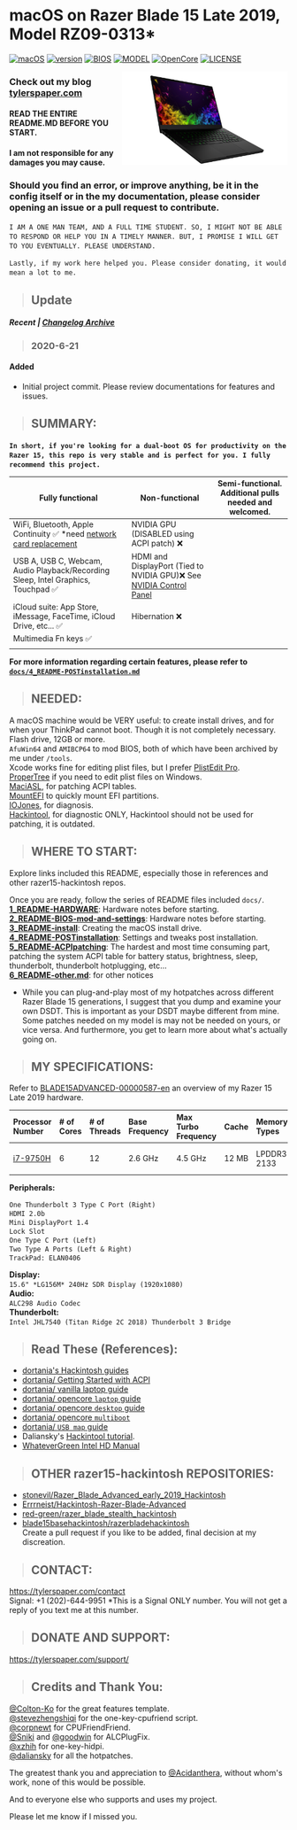 ﻿# macOS on Razer Blade 15 Late 2019, Model RZ09-0313*

[![macOS](https://img.shields.io/badge/macOS-Catalina-yellow.svg)](https://github.com/996icu/996.ICU/blob/master/LICENSE)
[![version](https://img.shields.io/badge/10.15.5-yellow)](https://github.com/996icu/996.ICU/blob/master/LICENSE)
[![BIOS](https://img.shields.io/badge/BIOS-1.03-blue)](https://github.com/996icu/996.ICU/blob/master/LICENSE)
[![MODEL](https://img.shields.io/badge/Model-RZ09_0313*-blue)](https://github.com/996icu/996.ICU/blob/master/LICENSE)
[![OpenCore](https://img.shields.io/badge/OpenCore-0.5.9-green)](https://github.com/996icu/996.ICU/blob/master/LICENSE)
[![LICENSE](https://img.shields.io/badge/license-MIT-green.svg)](https://github.com/996icu/996.ICU/blob/master/LICENSE)

<img align="right" src="https://raw.githubusercontent.com/tylernguyen/razer15-hackintosh/master/docs/assets/img/razer15.png" alt="Critter" width="300">

### Check out my blog [tylerspaper.com](https://tylerspaper.com/)

#### READ THE ENTIRE README.MD BEFORE YOU START.

#### I am not responsible for any damages you may cause.

### Should you find an error, or improve anything, be it in the config itself or in the my documentation, please consider opening an issue or a pull request to contribute.

`I AM A ONE MAN TEAM, AND A FULL TIME STUDENT. SO, I MIGHT NOT BE ABLE TO RESPOND OR HELP YOU IN A TIMELY MANNER. BUT, I PROMISE I WILL GET TO YOU EVENTUALLY. PLEASE UNDERSTAND.`

`Lastly, if my work here helped you. Please consider donating, it would mean a lot to me.`

> ## Update

##### Recent | [Changelog Archive](https://github.com/tylernguyen/razer15-hackintosh/blob/master/docs/CHANGELOG.md)

> ### 2020-6-21

#### Added

- Initial project commit. Please review documentations for features and issues.

> ## SUMMARY:

**`In short, if you're looking for a dual-boot OS for productivity on the Razer 15, this repo is very stable and is perfect for you. I fully recommend this project.`**

| Fully functional                                                                                                                                                    | Non-functional                                                           | Semi-functional. Additional pulls needed and welcomed. |
| ------------------------------------------------------------------------------------------------------------------------------------------------------------------- | ------------------------------------------------------------------------ | ------------------------------------------------------ |
| WiFi, Bluetooth, Apple Continuity ✅ \*need [network card replacement](https://github.com/tylernguyen/razer15-hackintosh/blob/master/docs/1_README-HARDWARE.md) | NVIDIA GPU (DISABLED using ACPI patch) ❌                                |                                                        |
| USB A, USB C, Webcam, Audio Playback/Recording Sleep, Intel Graphics, Touchpad ✅                                                                                   | HDMI and DisplayPort (Tied to NVIDIA GPU)❌ See [NVIDIA Control Panel](https://github.com/tylernguyen/razer15-hackintosh/blob/master/docs/assets/img/nvidia-control-panel.png) |                                                        |
| iCloud suite: App Store, iMessage, FaceTime, iCloud Drive, etc... ✅                                                                                                | Hibernation ❌                                                           |                                                       |
| Multimedia Fn keys ✅                                                                                                                                               |                                                                          |                                                        |
|                                                                                                                                                                     |                                                                          |                                                        |

**For more information regarding certain features, please refer to [`docs/4_README-POSTinstallation.md`](https://github.com/tylernguyen/razer15-hackintosh/blob/master/docs/4_README-POSTinstallation.md)**

> ## NEEDED:

A macOS machine would be VERY useful: to create install drives, and for when your ThinkPad cannot boot. Though it is not completely necessary.  
Flash drive, 12GB or more.  
`AfuWin64` and `AMIBCP64` to mod BIOS, both of which have been archived by me under `/tools`.  
Xcode works fine for editing plist files, but I prefer [PlistEdit Pro](https://www.fatcatsoftware.com/plisteditpro/).  
[ProperTree](https://github.com/corpnewt/ProperTree) if you need to edit plist files on Windows.  
[MaciASL](https://github.com/acidanthera/MaciASL), for patching ACPI tables.  
[MountEFI](https://github.com/corpnewt/MountEFI) to quickly mount EFI partitions.  
[IOJones](https://github.com/acidanthera/IOJones), for diagnosis.  
[Hackintool](https://www.insanelymac.com/forum/topic/335018-hackintool-v286/), for diagnostic ONLY, Hackintool should not be used for patching, it is outdated.

> ## WHERE TO START:

Explore links included this README, especially those in references and other razer15-hackintosh repos.

Once you are ready, follow the series of README files included `docs/`.  
[**1_README-HARDWARE**](https://github.com/tylernguyen/razer15-hackintosh/blob/master/docs/1_README-HARDWARE.md): Hardware notes before starting.  
[**2_README-BIOS-mod-and-settings**](https://github.com/tylernguyen/razer15-hackintosh/blob/master/docs/2_README-BIOS-mod-and-settings.md): Hardware notes before starting.  
[**3_README-install**](https://github.com/tylernguyen/razer15-hackintosh/blob/master/docs/3_README-install.md): Creating the macOS install drive.  
[**4_README-POSTinstallation**](https://github.com/tylernguyen/razer15-hackintosh/blob/master/docs/4_README-POSTinstallation.md): Settings and tweaks post installation.  
[**5_README-ACPIpatching**](https://github.com/tylernguyen/razer15-hackintosh/blob/master/docs/5_README-ACPIpatching.md): The hardest and most time consuming part, patching the system ACPI table for battery status, brightness, sleep, thunderbolt, thunderbolt hotplugging, etc...  
[**6_README-other.md**](https://github.com/tylernguyen/razer15-hackintosh/blob/master/docs/6_README-other.md): for other notices

- While you can plug-and-play most of my hotpatches across different Razer Blade 15 generations, I suggest that you dump and examine your own DSDT. This is important as your DSDT maybe different from mine. Some patches needed on my model is may not be needed on yours, or vice versa. And furthermore, you get to learn more about what's actually going on.

> ## MY SPECIFICATIONS:

Refer to [BLADE15ADVANCED-00000587-en](https://github.com/tylernguyen/razer15-hackintosh/blob/master/docs/references/BLADE15ADVANCED-00000587-en.pdf) an overview of my Razer 15 Late 2019 hardware.

| Processor Number                                                                                                                    | # of Cores | # of Threads | Base Frequency | Max Turbo Frequency | Cache | Memory Types | Graphics      |
| :---------------------------------------------------------------------------------------------------------------------------------- | :--------- | :----------- | :------------- | :------------------ | :---- | :----------- | :------------ |
| [i7-9750H](https://ark.intel.com/content/www/us/en/ark/products/191045/intel-core-i7-9750h-processor-12m-cache-up-to-4-50-ghz.html) | 6          | 12           | 2.6 GHz        | 4.5 GHz             | 12 MB | LPDDR3-2133  | Intel UHD 630 |

**Peripherals:**

```
One Thunderbolt 3 Type C Port (Right)
HDMI 2.0b
Mini DisplayPort 1.4
Lock Slot
One Type C Port (Left)
Two Type A Ports (Left & Right)
TrackPad: ELAN0406
```

**Display:**  
`15.6" *LG156M* 240Hz SDR Display (1920x1080)`  
**Audio:**  
`ALC298 Audio Codec`  
**Thunderbolt:**  
`Intel JHL7540 (Titan Ridge 2C 2018) Thunderbolt 3 Bridge`

> ## Read These (References):

- [dortania's Hackintosh guides](https://github.com/dortania)
- [dortania/ Getting Started with ACPI](https://dortania.github.io/Getting-Started-With-ACPI/)
- [dortania/ vanilla laptop guide](https://dortania.github.io/vanilla-laptop-guide/)
- [dortania/ opencore `laptop` guide](https://dortania.github.io/oc-laptop-guide/)
- [dortania/ opencore `desktop` guide](https://dortania.github.io/OpenCore-Desktop-Guide/)
- [dortania/ opencore `multiboot`](https://github.com/dortania/OpenCore-Multiboot)
- [dortania/ `USB map` guide](https://github.com/dortania/USB-Map-Guide)
- Daliansky's [Hackintool tutorial](https://translate.google.com/translate?js=n&sl=auto&tl=en&u=https://blog.daliansky.net/Intel-FB-Patcher-tutorial-and-insertion-pose.html).
- [WhateverGreen Intel HD Manual](https://github.com/acidanthera/WhateverGreen/blob/master/Manual/FAQ.IntelHD.en.md)

> ## OTHER razer15-hackintosh REPOSITORIES:

- [stonevil/Razer_Blade_Advanced_early_2019_Hackintosh](https://github.com/stonevil/Razer_Blade_Advanced_early_2019_Hackintosh)
- [Errrneist/Hackintosh-Razer-Blade-Advanced](https://github.com/Errrneist/Hackintosh-Razer-Blade-Advanced)
- [red-green/razer_blade_stealth_hackintosh](https://github.com/red-green/razer_blade_stealth_hackintosh)
- [blade15basehackintosh/razerbladehackintosh](https://github.com/blade15basehackintosh/razerbladehackintosh)  
  Create a pull request if you like to be added, final decision at my discreation.

> ## CONTACT:

https://tylerspaper.com/contact  
Signal: +1 (202)-644-9951 \*This is a Signal ONLY number. You will not get a reply of you text me at this number.

> ## DONATE AND SUPPORT:

https://tylerspaper.com/support/

> ## Credits and Thank You:

[@Colton-Ko](https://github.com/Colton-Ko/macOS-ThinkPad-X1C6) for the great features template.  
[@stevezhengshiqi](https://github.com/stevezhengshiqi) for the one-key-cpufriend script.  
[@corpnewt](https://github.com/corpnewt) for CPUFriendFriend.  
[@Sniki](https://github.com/Sniki) and [@goodwin](https://github.com/goodwin) for ALCPlugFix.  
[@xzhih](https://github.com/xzhih) for one-key-hidpi.  
[@daliansky](https://github.com/daliansky) for all the hotpatches.

The greatest thank you and appreciation to [@Acidanthera](https://github.com/acidanthera), without whom's work, none of this would be possible.

And to everyone else who supports and uses my project.

Please let me know if I missed you.
